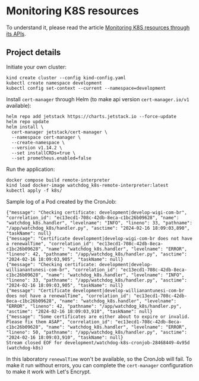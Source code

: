 # Monitoring K8S resources

To understand it, please read the article [Monitoring K8S resources through its APIs](https://www.willianantunes.com/blog/2024/03/monitoring-k8s-resources-through-its-apis/).

## Project details

Initiate your own cluster:

```shell
kind create cluster --config kind-config.yaml
kubectl create namespace development
kubectl config set-context --current --namespace=development
```

Install `cert-manager` through Helm (to make api version `cert-manager.io/v1` available):

```shell
helm repo add jetstack https://charts.jetstack.io --force-update
helm repo update
helm install \                                               
  cert-manager jetstack/cert-manager \
  --namespace cert-manager \
  --create-namespace \
  --version v1.14.2 \
  --set installCRDs=true \
  --set prometheus.enabled=false
```

Run the application:

```shell
docker compose build remote-interpreter
kind load docker-image watchdog_k8s-remote-interpreter:latest
kubectl apply -f k8s/ 
```

Sample log of a Pod created by the CronJob:

```
{"message": "Checking certificate: development|develop-wigi-com-br", "correlation_id": "ec13ecd1-708c-42db-8eca-c1bc26b09628", "name": "watchdog_k8s.handler", "levelname": "INFO", "lineno": 33, "pathname": "/app/watchdog_k8s/handler.py", "asctime": "2024-02-16 18:09:03,890", "taskName": null}
{"message": "Certificate development|develop-wigi-com-br does not have a renewalTime", "correlation_id": "ec13ecd1-708c-42db-8eca-c1bc26b09628", "name": "watchdog_k8s.handler", "levelname": "ERROR", "lineno": 42, "pathname": "/app/watchdog_k8s/handler.py", "asctime": "2024-02-16 18:09:03,905", "taskName": null}
{"message": "Checking certificate: development|develop-willianantunesi-com-br", "correlation_id": "ec13ecd1-708c-42db-8eca-c1bc26b09628", "name": "watchdog_k8s.handler", "levelname": "INFO", "lineno": 33, "pathname": "/app/watchdog_k8s/handler.py", "asctime": "2024-02-16 18:09:03,905", "taskName": null}
{"message": "Certificate development|develop-willianantunesi-com-br does not have a renewalTime", "correlation_id": "ec13ecd1-708c-42db-8eca-c1bc26b09628", "name": "watchdog_k8s.handler", "levelname": "ERROR", "lineno": 42, "pathname": "/app/watchdog_k8s/handler.py", "asctime": "2024-02-16 18:09:03,910", "taskName": null}
{"message": "Some certificates are either about to expire or invalid. Please fix them ASAP", "correlation_id": "ec13ecd1-708c-42db-8eca-c1bc26b09628", "name": "watchdog_k8s.handler", "levelname": "ERROR", "lineno": 50, "pathname": "/app/watchdog_k8s/handler.py", "asctime": "2024-02-16 18:09:03,910", "taskName": null}
Stream closed EOF for development/watchdog-k8s-cronjob-28468449-4v95d (watchdog-k8s)
```

In this laboratory `renewalTime` won't be available, so the CronJob will fail. To make it run without errors, you can complete the `cert-manager` configuration to make it work with Let's Encrypt.
